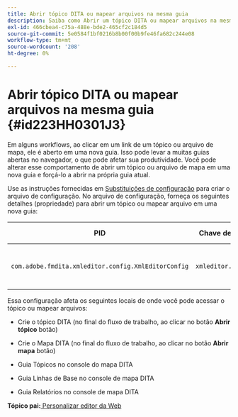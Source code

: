 ```yaml
---
title: Abrir tópico DITA ou mapear arquivos na mesma guia
description: Saiba como Abrir um tópico DITA ou mapear arquivos na mesma guia
exl-id: 466cbea4-c75a-488e-bde2-465cf2c184d5
source-git-commit: 5e0584f1bf0216b8b00f00b9fe46fa682c244e08
workflow-type: tm+mt
source-wordcount: '208'
ht-degree: 0%

---
```


# Abrir tópico DITA ou mapear arquivos na mesma guia {#id223HH0301J3}

Em alguns workflows, ao clicar em um link de um tópico ou arquivo de mapa, ele é aberto em uma nova guia. Isso pode levar a muitas guias abertas no navegador, o que pode afetar sua produtividade. Você pode alterar esse comportamento de abrir um tópico ou arquivo de mapa em uma nova guia e forçá-lo a abrir na própria guia atual.

Use as instruções fornecidas em [Substituições de configuração](download-install-additional-config-override.md#) para criar o arquivo de configuração. No arquivo de configuração, forneça os seguintes detalhes \(propriedade\) para abrir um tópico ou mapear arquivo em uma nova guia:

| PID | Chave de propriedade | Valor da propriedade |
|---|------------|--------------|
| `com.adobe.fmdita.xmleditor.config.XmlEditorConfig` | `xmleditor.openinsametab` | Booleano \(true/false\). <br> **Valor padrão**: `false` |

Essa configuração afeta os seguintes locais de onde você pode acessar o tópico ou mapear arquivos:

- Crie o tópico DITA \(no final do fluxo de trabalho, ao clicar no botão **Abrir tópico** botão\)

- Crie o Mapa DITA \(no final do fluxo de trabalho, ao clicar no botão **Abrir mapa** botão\)

- Guia Tópicos no console do mapa DITA

- Guia Linhas de Base no console de mapa DITA

- Guia Relatórios no console de mapa DITA


**Tópico pai:**[ Personalizar editor da Web](conf-web-editor.md)
